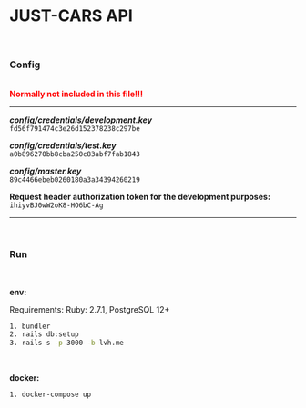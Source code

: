 # JUST-CARS API

<br>

### **Config**

<br>
<span style="color:red; font-weight:bold;">
  Normally not included in this file!!!
</span>
<hr>

_**config/credentials/development.key**_
<br>
`fd56f791474c3e26d152378238c297be`

_**config/credentials/test.key**_
<br>
`a0b896270bb8cba250c83abf7fab1843`

_**config/master.key**_
<br>
`89c4466ebeb0260180a3a34394260219`

**Request header authorization token for the development purposes:**  `ihiyvBJ0wW2oK8-HO6bC-Ag`

<hr>
<br>

### **Run**

<br>

**env:**

Requirements: Ruby: 2.7.1, PostgreSQL 12+

```bash
1. bundler
2. rails db:setup
3. rails s -p 3000 -b lvh.me
```

<br>

**docker:**

```
1. docker-compose up
```
